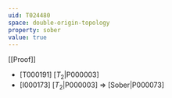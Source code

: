 ```yaml
---
uid: T024480
space: double-origin-topology
property: sober
value: true
---
```

[[Proof]]

* [T000191] [$T_2$|P000003]
* [I000173] [$T_2$|P000003] => [Sober|P000073]

